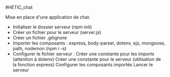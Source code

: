 #HETIC_chat

Mise en place d'une application de chat. 

- Initialiser le dossier serveur (npm init)
- Créer un fichier pour le serveur (server.js)
- Créer un fichier .gitignore
- Importer les composants : express, body-parser, dotenv, ejs, mongoose, path, nodemon (npm i -s)
- Configurer le fichier serveur :
    Créer une constante pour les imports (attention à dotenv)
    Créer une constante pour le serveur (utilisation de la fonction express)
    Configurer les composants importés 
    Lancer le serveur

